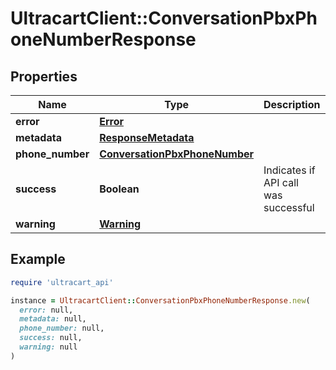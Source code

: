 # UltracartClient::ConversationPbxPhoneNumberResponse

## Properties

| Name | Type | Description | Notes |
| ---- | ---- | ----------- | ----- |
| **error** | [**Error**](Error.md) |  | [optional] |
| **metadata** | [**ResponseMetadata**](ResponseMetadata.md) |  | [optional] |
| **phone_number** | [**ConversationPbxPhoneNumber**](ConversationPbxPhoneNumber.md) |  | [optional] |
| **success** | **Boolean** | Indicates if API call was successful | [optional] |
| **warning** | [**Warning**](Warning.md) |  | [optional] |

## Example

```ruby
require 'ultracart_api'

instance = UltracartClient::ConversationPbxPhoneNumberResponse.new(
  error: null,
  metadata: null,
  phone_number: null,
  success: null,
  warning: null
)
```

